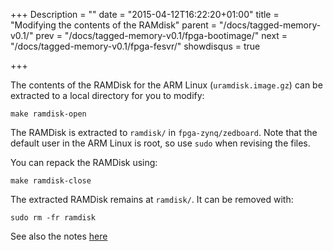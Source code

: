 +++
Description = ""
date = "2015-04-12T16:22:20+01:00"
title = "Modifying the contents of the RAMdisk"
parent = "/docs/tagged-memory-v0.1/"
prev = "/docs/tagged-memory-v0.1/fpga-bootimage/"
next = "/docs/tagged-memory-v0.1/fpga-fesvr/"
showdisqus = true

+++

The contents of the RAMDisk for the ARM Linux (`uramdisk.image.gz`) can be extracted to a local directory for you to modify: 

    make ramdisk-open

The RAMDisk is extracted to `ramdisk/` in `fpga-zynq/zedboard`. Note
that the default user in the ARM Linux is root, so use `sudo` when
revising the files.

You can repack the RAMDisk using: 

    make ramdisk-close

The extracted RAMDisk remains at `ramdisk/`. It can be removed with: 

    sudo rm -fr ramdisk 

See also the notes [here](https://github.com/ucb-bar/fpga-zynq#changing-the-ramdisk)

